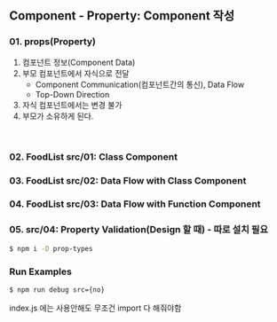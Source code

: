 ## Component - Property: Component 작성


### 01. props(Property)
1. 컴포넌트 정보(Component Data)
2. 부모 컴포넌트에서 자식으로 전달
   - Component Communication(컴포넌트간의 통신), Data Flow
   - Top-Down Direction
3. 자식 컴포넌트에서는 변경 불가
4. 부모가 소유하게 된다.

<br/>

### 02. FoodList src/01: Class Component
### 03. FoodList src/02: Data Flow with Class Component
### 04. FoodList src/03: Data Flow with Function Component
### 05. src/04: Property Validation(Design 할 때) - 따로 설치 필요
```bash
$ npm i -D prop-types
```

### Run Examples

```bash
$ npm run debug src={no}
```

index.js 에는 사용안해도 무조건 import 다 해줘야함